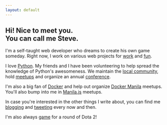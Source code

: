 ```yaml
---
layout: default
---
```


<div class="home" markdown="1">

## Hi! Nice to meet you.<br>You can call me Steve.

I'm a self-taught web developer who dreams to create his own game someday.
Right now, I work on various web projects for
[work](https://www.insynchq.com) and [fun](https://github.com/marksteve).

I love [Python](http://python.org). My friends and I have been volunteering
to help spread the knowledge of Python's awesomeness.  We maintain the
[local community](http://python.ph), hold
[meetups](http://www.meetup.com/pythonph/) and organize an
annual [conference](http://ph.pycon.org).

I'm also a big fan of [Docker](docker.com) and help out organize
[Docker Manila](http://www.meetup.com/Docker-Manila/) meetups.
You'll also bump into me in [Manila.js](http://manilajs.com/) meetups.

In case you're interested in the other things I write about,
you can find me [blogging](http://blog.marksteve.com)
and [tweeting](http://twitter.com/themarksteve) every now and then.

I'm also always [game](http://steamcommunity.com/id/hireyuki)
for a round of Dota 2!

</div>
